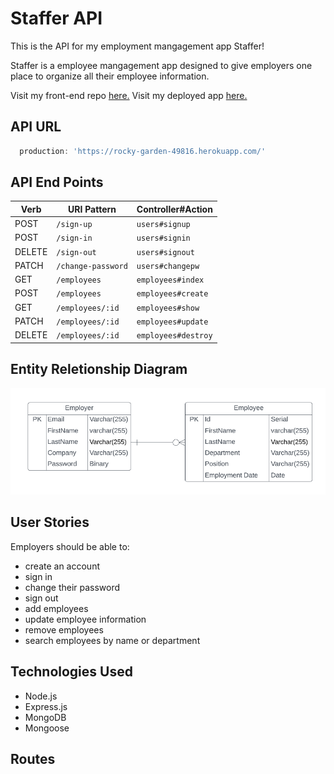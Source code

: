 # Staffer API

This is the API for my employment mangagement app Staffer!

Staffer is a employee mangagement app designed to give employers one place to organize all their employee information.

Visit my front-end repo [here.](https://github.com/avongalie/Staffer)
Visit my deployed app [here.](https://avongalie.github.io/Staffer/)

## API URL

```js
  production: 'https://rocky-garden-49816.herokuapp.com/'
```

## API End Points

| Verb   | URI Pattern            | Controller#Action  |
|--------|------------------------|--------------------|
| POST   | `/sign-up`             | `users#signup`     |
| POST   | `/sign-in`             | `users#signin`     |
| DELETE | `/sign-out`            | `users#signout`    |
| PATCH  | `/change-password`     | `users#changepw`   |
| GET    | `/employees`           | `employees#index`  |
| POST   | `/employees`           | `employees#create` |
| GET    | `/employees/:id`       | `employees#show`   |
| PATCH  | `/employees/:id`       | `employees#update` |
| DELETE | `/employees/:id`       | `employees#destroy`|

## Entity Reletionship Diagram

![ERD](images/ERD.png)

## User Stories
Employers should be able to:
* create an account
* sign in
* change their password
* sign out
* add employees
* update employee information
* remove employees
* search employees by name or department

## Technologies Used
* Node.js
* Express.js
* MongoDB
* Mongoose

## Routes
